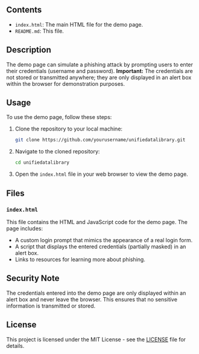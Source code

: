 ## Contents

- `index.html`: The main HTML file for the demo page.
- `README.md`: This file.

## Description

The demo page can simulate a phishing attack by prompting users to enter their credentials (username and password). **Important:** The credentials are not stored or transmitted anywhere; they are only displayed in an alert box within the browser for demonstration purposes. 

## Usage

To use the demo page, follow these steps:

1. Clone the repository to your local machine:
    ```bash
    git clone https://github.com/yourusername/unifiedatalibrary.git
    ```

2. Navigate to the cloned repository:
    ```bash
    cd unifiedatalibrary
    ```

3. Open the `index.html` file in your web browser to view the demo page.

## Files

### `index.html`

This file contains the HTML and JavaScript code for the demo page. The page includes:

- A custom login prompt that mimics the appearance of a real login form.
- A script that displays the entered credentials (partially masked) in an alert box.
- Links to resources for learning more about phishing.

## Security Note

The credentials entered into the demo page are only displayed within an alert box and never leave the browser. This ensures that no sensitive information is transmitted or stored.

## License

This project is licensed under the MIT License - see the [LICENSE](LICENSE) file for details.
